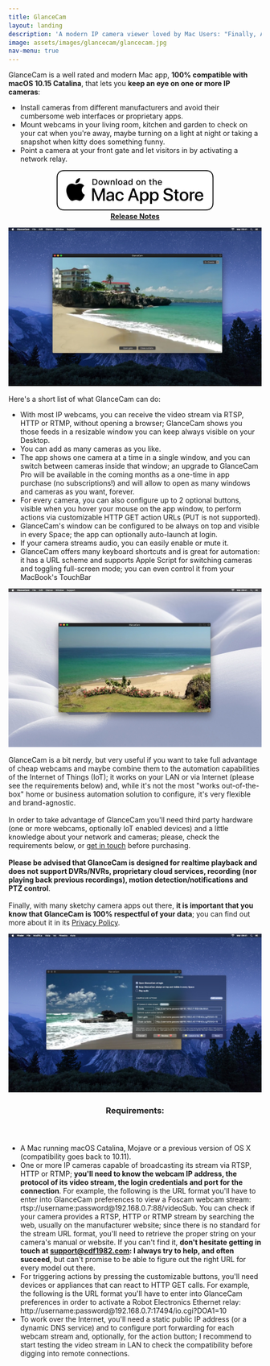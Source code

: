 ```yaml
---
title: GlanceCam
layout: landing
description: 'A modern IP camera viewer loved by Mac Users: "Finally, A Cam Viewer that Works!" - "I use GlanceCam pretty much all day" - "This app makes viewing all of my cameras possible from one interface and I LOVE THAT" - "Remarkable and instant support"'
image: assets/images/glancecam/glancecam.jpg
nav-menu: true
---
```


<!-- Main -->
<div id="main">

<!-- One -->
<section id="one">
	<div class="inner">
		<p>GlanceCam is a well rated and modern Mac app, <b>100% compatible with macOS 10.15 Catalina</b>, that lets you <b>keep an eye on one or more IP cameras</b>:
		<ul>
			<li>Install cameras from different manufacturers and avoid their cumbersome web interfaces or proprietary apps.</li>
			<li>Mount webcams in your living room, kitchen and garden to check on your cat when you're away, maybe turning on a light at night or taking a snapshot when kitty does something funny.</li>
			<li>Point a camera at your front gate and let visitors in by activating a network relay.</li>
		</ul>
		</p>
		<p style="text-align:center">
			<a href="https://itunes.apple.com/us/app/glancecam-ip-webcam-viewer/id1360797896?l=it&ls=1&mt=12" class="image" target="new">
				<img src="assets/images/download_mac_app_store_white_bg.svg" alt="Download on the Mac App Store" data-position="center center" />
			</a>
			<br><b><a href="{{ site.baseurl }}/glancecam/glancecam-release-notes">Release Notes</a></b><br>
		</p>
	</div>
</section>

<!-- Two -->
<section id="two" class="spotlights">
	<section>
		<div class="content">
			<a href="assets/images/glancecam/glancecam_03.jpg" class="image" target="new">
				<img src="assets/images/glancecam/glancecam_03.jpg" alt="" data-position="center center" />
			</a>
		</div>
		<div class="content">
			<div class="inner">
				<p>Here's a short list of what GlanceCam can do:
					<ul>
						<li>With most IP webcams, you can receive the video stream via RTSP, HTTP or RTMP, without opening a browser; GlanceCam shows you those feeds in a resizable window you can keep always visible on your Desktop.</li>
						<li>You can add as many cameras as you like.</li>
						<li>The app shows one camera at a time in a single window, and you can switch between cameras inside that window; an upgrade to GlanceCam Pro will be available in the coming months as a one-time in app purchase (no subscriptions!) and will allow to open as many windows and cameras as you want, forever.</li>
						<li>For every camera, you can also configure up to 2 optional buttons, visible when you hover your mouse on the app window, to perform actions via customizable HTTP GET action URLs (PUT is not supported).</li>
						<li>GlanceCam's window can be configured to be always on top and visible in every Space; the app can optionally auto-launch at login.</li>
						<li>If your camera streams audio, you can easily enable or mute it.</li>
						<li>GlanceCam offers many keyboard shortcuts and is great for automation: it has a URL scheme and supports Apple Script for switching cameras and toggling full-screen mode; you can even control it from your MacBook's TouchBar</li>
					</ul>
				</p>
			</div>
		</div>
	</section>
	<section>
		<div class="content">
			<a href="assets/images/glancecam/glancecam_02.jpg" class="image" target="new">
				<img src="assets/images/glancecam/glancecam_02.jpg" alt="" data-position="center center" />
			</a>
		</div>
		<div class="content">
			<div class="inner">
				<p>GlanceCam is a bit nerdy, but very useful if you want to take full advantage of cheap webcams and maybe combine them to the automation capabilities of the Internet of Things (IoT); it works on your LAN or via Internet (please see the requirements below) and, while it's not the most "works out-of-the-box" home or business automation solution to configure, it's very flexible and brand-agnostic.<br><br>In order to take advantage of GlanceCam you'll need third party hardware (one or more webcams, optionally IoT enabled devices) and a little knowledge about your network and cameras; please, check the requirements below, or <a href="mailto:support@cdf1982.com">get in touch</a> before purchasing.<br><br><b>Please be advised that GlanceCam is designed for realtime playback and does not support DVRs/NVRs, proprietary cloud services, recording (nor playing back previous recordings), motion detection/notifications and PTZ control</b>.<br><br>Finally, with many sketchy camera apps out there, <b>it is important that you know that GlanceCam is 100% respectful of your data</b>; you can find out more about it in its <a href="{{ site.baseurl }}/privacy/glancecam_privacy_policy.html">Privacy Policy</a>.
				</p>
			</div>
		</div>
	</section>
	<section>
		<div class="content">
			<a href="assets/images/glancecam/glancecam_04.jpg" class="image" target="new">
				<img src="assets/images/glancecam/glancecam_04.jpg" alt="" data-position="center center" />
			</a>
		</div>
		<div class="content">
			<div class="inner">
				<header class="major">
					<h3>Requirements:</h3>
				</header>
				<p>
					<ul>
						<li>A Mac running macOS Catalina, Mojave or a previous version of OS X (compatibility goes back to 10.11).</li>
						<li>One or more IP cameras capable of broadcasting its stream via RTSP, HTTP or RTMP; <b>you'll need to know the webcam IP address, the protocol of its video stream, the login credentials and port for the connection</b>. For example, the following is the URL format you'll have to enter into GlanceCam preferences to view a Foscam webcam stream: rtsp://username:password@192.168.0.7:88/videoSub. You can check if your camera provides a RTSP, HTTP or RTMP stream by searching the web, usually on the manufacturer website; since there is no standard for the stream URL format, you'll need to retrieve the proper string on your camera's manual or website. If you can't find it, <b>don't hesitate getting in touch at <a href="mailto:support@cdf1982.com">support@cdf1982.com</a>: I always try to help, and often succeed</b>, but can't promise to be able to figure out the right URL for every model out there.</li>
						<li>For triggering actions by pressing the customizable buttons, you'll need devices or appliances that can react to HTTP GET calls. For example, the following is the URL format you'll have to enter into GlanceCam preferences in order to activate a Robot Electronics Ethernet relay: http://username:password@192.168.0.7:17494/io.cgi?DOA1=10 </li>
						<li>To work over the Internet, you'll need a static public IP address (or a dynamic DNS service) and to configure port forwarding for each webcam stream and, optionally, for the action button; I recommend to start testing the video stream in LAN to check the compatibility before digging into remote connections.</li>
					</ul>
				</p>
			</div>
		</div>
	</section>
</section>
</div>